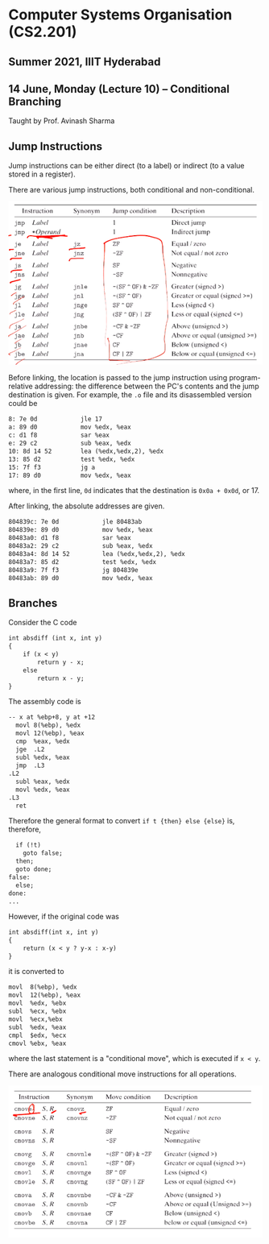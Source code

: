 # Computer Systems Organisation (CS2.201)
## Summer 2021, IIIT Hyderabad
## 14 June, Monday (Lecture 10) – Conditional Branching

Taught by Prof. Avinash Sharma

## Jump Instructions
Jump instructions can be either direct (to a label) or indirect (to a value stored in a register).  

There are various jump instructions, both conditional and non-conditional.

![Jump Instructions](jump.png)

Before linking, the location is passed to the jump instruction using program-relative addressing: the difference between the PC's contents and the jump destination is given. For example, the `.o` file and its disassembled version could be
    
    8: 7e 0d            jle 17
    a: 89 d0            mov %edx, %eax
    c: d1 f8            sar %eax
    e: 29 c2            sub %eax, %edx
    10: 8d 14 52        lea (%edx,%edx,2), %edx
    13: 85 d2           test %edx, %edx
    15: 7f f3           jg a
    17: 89 d0           mov %edx, %eax

where, in the first line, `0d` indicates that the destination is `0x0a + 0x0d`, or 17.  

After linking, the absolute addresses are given.

    804839c: 7e 0d            jle 80483ab
    804839e: 89 d0            mov %edx, %eax
    80483a0: d1 f8            sar %eax
    80483a2: 29 c2            sub %eax, %edx
    80483a4: 8d 14 52         lea (%edx,%edx,2), %edx
    80483a7: 85 d2            test %edx, %edx
    80483a9: 7f f3            jg 804839e
    80483ab: 89 d0            mov %edx, %eax

## Branches
Consider the C code

    int absdiff (int x, int y)
    {
        if (x < y)
            return y - x;
        else
            return x - y;
    }

The assembly code is
    
    -- x at %ebp+8, y at +12
      movl 8(%ebp), %edx
      movl 12(%ebp), %eax
      cmp  %eax, %edx
      jge  .L2
      subl %edx, %eax
      jmp  .L3
    .L2
      subl %eax, %edx
      movl %edx, %eax
    .L3
      ret

Therefore the general format to convert `if t {then} else {else}` is, therefore,
    
      if (!t)
        goto false;
      then;
      goto done;
    false:
      else;
    done:
    ...

However, if the original code was
    
    int absdiff(int x, int y)
    {
        return (x < y ? y-x : x-y)
    }

it is converted to
    
    movl  8(%ebp), %edx
    movl  12(%ebp), %eax
    movl  %edx, %ebx
    subl  %ecx, %ebx
    movl  %ecx,%ebx
    subl  %edx, %eax
    cmpl  $edx, %ecx
    cmovl %ebx, %eax

where the last statement is a "conditional move", which is executed if `x < y`.  

There are analogous conditional move instructions for all operations.

![Conditional Move Instructions](cmov.png)
